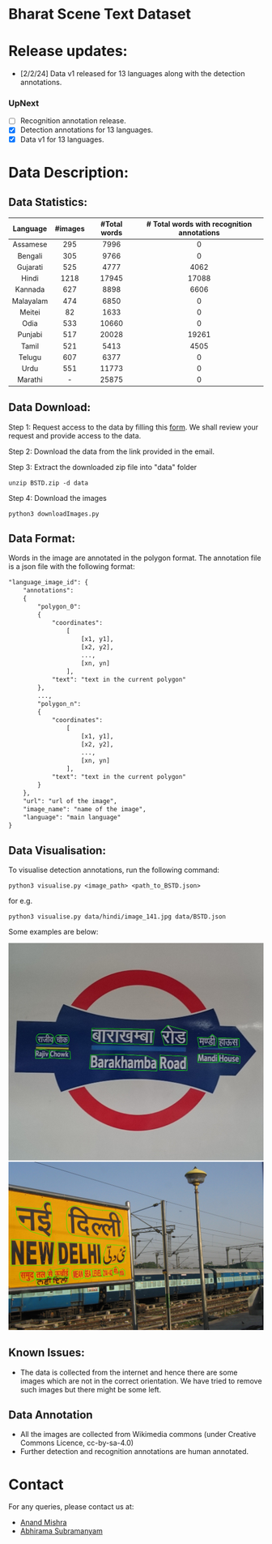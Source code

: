 # Bharat Scene Text Dataset

[comment]: <> (Add a table with 13 languages and links to its files)

# Release updates:

[comment]: <> (checkbox style release updates with cross ticks for the ones present)

- [2/2/24] Data v1 released for 13 languages along with the detection annotations.

### UpNext
- [ ] Recognition annotation release.
- [x] Detection annotations for 13 languages.
- [x] Data v1 for 13 languages.

# Data Description:
## Data Statistics:

| Language | #images | #Total words | # Total words with recognition annotations |
| :---: | :---: | :---: | :---: |
| Assamese | 295 | 7996 | 0 |
| Bengali | 305 | 9766 | 0 |
| Gujarati | 525 | 4777 | 4062 |
| Hindi | 1218 | 17945 | 17088 |
| Kannada | 627 | 8898 | 6606 |
| Malayalam | 474 | 6850 | 0 |
| Meitei | 82 | 1633 | 0 |
| Odia | 533 | 10660 | 0 |
| Punjabi | 517 | 20028 | 19261 |
| Tamil | 521 | 5413 | 4505 |
| Telugu | 607 | 6377 | 0 |
| Urdu | 551 | 11773 | 0 |
| Marathi | - | 25875 | 0 |


## Data Download:

Step 1: Request access to the data by filling this [form](https://forms.gle/pbJAQpSSKB8jGhTcA). We shall review your request and provide access to the data.

Step 2: Download the data from the link provided in the email.

Step 3: Extract the downloaded zip file into "data" folder
```
unzip BSTD.zip -d data
```
Step 4: Download the images
```
python3 downloadImages.py 
```

## Data Format:
Words in the image are annotated in the polygon format. The annotation file is a json file with the following format:
```
"language_image_id": {
    "annotations": 
    {
        "polygon_0":
        {
            "coordinates":
                [
                    [x1, y1],
                    [x2, y2],
                    ...,
                    [xn, yn]
                ],
            "text": "text in the current polygon"
        },
        ...,
        "polygon_n":
        {
            "coordinates":
                [
                    [x1, y1],
                    [x2, y2],
                    ...,
                    [xn, yn]
                ],
            "text": "text in the current polygon"
        }
    },
    "url": "url of the image",
    "image_name": "name of the image",
    "language": "main language"
}
```

## Data Visualisation:
To visualise detection annotations, run the following command:
```
python3 visualise.py <image_path> <path_to_BSTD.json>
```
for e.g.
```
python3 visualise.py data/hindi/image_141.jpg data/BSTD.json
```

Some examples are below:
<!-- Add an example image next to this line -->
![image info](visualised_images/image.jpg)
![image info](visualised_images/image2.jpg)

## Known Issues:
- The data is collected from the internet and hence there are some images which are not in the correct orientation. We have tried to remove such images but there might be some left. 

## Data Annotation
- All the images are collected from Wikimedia commons (under Creative Commons Licence, cc-by-sa-4.0)
- Further detection and recognition annotations are human annotated.

# Contact
For any queries, please contact us at:
- [Anand Mishra](mailto:mishra@iitj.ac.in)
- [Abhirama Subramanyam](mailto:penamakuri.1@iitj.ac.in)
